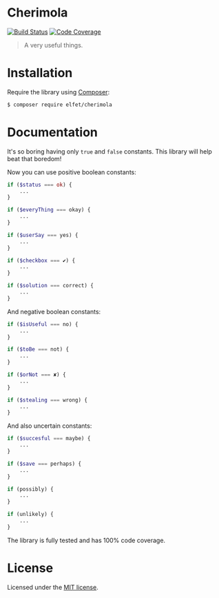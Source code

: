 # Cherimola

[![Build Status](https://travis-ci.org/elfet/cherimola.svg?branch=master)](https://travis-ci.org/elfet/cherimola)
[![Code Coverage](https://scrutinizer-ci.com/g/elfet/cherimola/badges/coverage.png?b=master)](https://scrutinizer-ci.com/g/elfet/cherimola/?branch=master)

> A very useful things. 

# Installation

Require the library using [Composer](https://getcomposer.org):

```bash
$ composer require elfet/cherimola
```

# Documentation

It's so boring having only `true` and `false` constants. This library will help beat that boredom!

Now you can use positive boolean constants:

```php
if ($status === ok) {
    ...
}
```

```php
if ($everyThing === okay) {
    ...
}
```

```php
if ($userSay === yes) {
    ...
}
```

```php
if ($checkbox === ✔) {
    ...
}
```

```php
if ($solution === correct) {
    ...
}
```

And negative boolean constants:

```php
if ($isUseful === no) {
    ...
}
```

```php
if ($toBe === not) {
    ...
}
```

```php
if ($orNot === ✘) {
    ...
}
```

```php
if ($stealing === wrong) {
    ...
}
```

And also uncertain constants:

```php
if ($succesful === maybe) {
    ...
}
```

```php
if ($save === perhaps) {
    ...
}
```

```php
if (possibly) {
    ...
}
```

```php
if (unlikely) {
    ...
}
```

The library is fully tested and has 100% code coverage.

# License

Licensed under the [MIT license](LICENSE).
